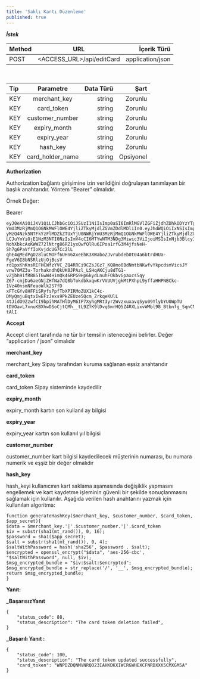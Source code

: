 ```yaml
---
title: 'Saklı Kartı Düzenleme'
published: true
---
```


**_İstek_**

| Method                        | URL                         | İçerik Türü        |
| :-------------------------- | :---------------------------: | -------------------: |
| POST | <ACCESS_URL>/api/editCard | application/json |
</br>

| Tip                        | Parametre                         | Data Türü         | Şart         |
| :-------------------------- | :---------------------------: | -------------------: | -------------------: |
| KEY | merchant_key | string | Zorunlu |
| KEY | card_token | string | Zorunlu |
| KEY | customer_number | string | Zorunlu |
| KEY | expiry_month | string | Zorunlu |
| KEY | expiry_year | string | Zorunlu  |
| KEY | hash_key | string | Zorunlu |
| KEY | card_holder_name | string | Opsiyonel |


**Authorization**

Authorization bağlantı girişimine izin verildiğini doğrulayan tanımlayan bir başlık anahtarıdır. Yöntem “Bearer” olmalıdır.

Örnek Değer:

Bearer
``` markup
eyJ0eXAiOiJKV1QiLCJhbGciOiJSUzI1NiIsImp0aSI6ImRlMGVlZGFiZjdhZDhkODYzYTgyMzQ4Nzk5NTFkYzFlMDZkZTUxYjU0NWRj
YmU3MzRjMmQ1OGNkMWFlOWE4YjliZTkyMjdlZGVmZDdlMDliIn0.eyJhdWQiOiIxNSIsImp0aSI6ImRlMGVlZGFiZjdhZDhkODYzYTg
yMzQ4Nzk5NTFkYzFlMDZkZTUxYjU0NWRjYmU3MzRjMmQ1OGNkMWFlOWE4YjliZTkyMjdlZGVmZDdlMDliIiwiaWF0IjoxNTczNzUyNDcy
LCJuYmYiOjE1NzM3NTI0NzIsImV4cCI6MTYwNTM3NDg3Miwic3ViIjoiMSIsInNjb3BlcyI6W119.mDtdzcv15p8SnYjZYJUJrhdskO5
NohXbkcAxKWWZ72lNtrg86RZ1yxQwfQlRu6IPoa1rfG3M4jfsNeH-Sh7g6PaVffIoKvjdcUG7Cc2lL
qhE4qMEdPgO28luCMOFf6UHn6XxeEhK3XWaboZJvrubdeb0t04a6btrdHUa-FgeV6I8bNSRlzUjOjBcsV
rd1pxKhKnsREFHCWfzYVC_ZQ4RRCi9CZsJGz7_KQ8mo0BdNmtbNKwfvYkpcdsmVicsJY
vnw7OMZ3u-TorhakndhQkUK0JPAzl_LSHqAKCju8dTG1-vZjbh9ifRB85TGwW4HimQk46RPG9Hp6kydLnuhFOkbvGpaxcs5qy
Z67-cmjDa6aeGNjZHfNa7dQ8bTokdbkxqwKrVVUUVjgkMtPXhpL9yffaHHPNBCkc-1Vz40nsmNFeaoWlk2S7fD
xFTcGYv8HFFiSRyfsPpfTbXPIRMoZUX1kC4c-DMyQmjuBqtxIwEFzJexs9PkZEUze5Qcm_ZrkqeKUlL
4tJidO9ZzwfCI9bpihMATHlDyM6IP7XyhgMRt3yr2WvzxuxavqSyu09YlybYU0WpTU
tDVOavL7xnuKBXhwDSoCjtCMh__tL9ZfK9lDvq6mrHQ5Z4RXLixvWMbl98_Btbnfg_SqnCNYwL14FSHyeb3lnuF8VFyERwbf-tAlI
```

**Accept**

Accept client tarafında ne tür bir temsilin isteneceğini belirler. Değer “application / json” olmalıdır

**merchant_key**

merchant_key Sipay tarafından kuruma sağlanan eşsiz anahtarıdır

**card_token**

card_token Sipay sisteminde kaydedilir

**expiry_month**

expiry_month kartın son kullanıl ay bilgisi

**expiry_year**

expiry_year kartın son kullanıl yıl bilgisi

**customer_number**

customer_number kart bilgisi kaydedilecek müşterinin numarası, bu numara numerik ve eşşiz bir değer olmalıdır

**hash_key**

hash_keyi kullanıcının kart saklama aşamasında değişiklik yapmasını engellemek ve kart kaydetme işleminin güvenli bir şekilde sonuçlanmasını sağlamak için kullanılır.
Aşağıda verilen hash anahtarını yazmak için kullanılan algoritma:

``` markup
function generateHashKey($merchant_key, $customer_number, $card_token,  $app_secret){
$data = $merchant_key.'|'.$customer_number.'|'.$card_token
$iv = substr(sha1(mt_rand()), 0, 16);
$password = sha1($app_secret);
$salt = substr(sha1(mt_rand()), 0, 4);
$saltWithPassword = hash('sha256', $password . $salt);
$encrypted = openssl_encrypt("$data", 'aes-256-cbc', "$saltWithPassword", null, $iv);
$msg_encrypted_bundle = "$iv:$salt:$encrypted";
$msg_encrypted_bundle = str_replace('/', '__', $msg_encrypted_bundle);
return $msg_encrypted_bundle;
}
```

**Yanıt:**


**_BaşarısızYanıt**


``` markup
{
    "status_code": 88,
    "status_description": "The card token deletion failed",
}
```




**_Başarılı Yanıt :**

``` markup
{
    "status_code": 100,
    "status_description": "The card token updated successfully",
    "card_token": "WNPDZDQNMVNRQO23IAHKDKXIWCRGWHEXCFNRDXXK5CMXGM5A"
}
```
